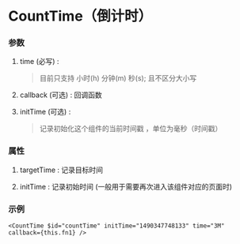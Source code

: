 # CountTime（倒计时）

### 参数 

1. time (必写)	: 
    > 目前只支持 小时(h) 分钟(m) 秒(s); 且不区分大小写

2. callback (可选) : 回调函数

3. initTime (可选) : 

    > 记录初始化这个组件的当前时间戳 ，单位为毫秒（时间戳）

### 属性  
1. targetTime : 记录目标时间

2. initTime :  记录初始时间 (一般用于需要再次进入该组件对应的页面时)

### 示例

```
<CountTime $id="countTime" initTime="1490347748133" time="3M" callback={this.fn1} />
```
















































